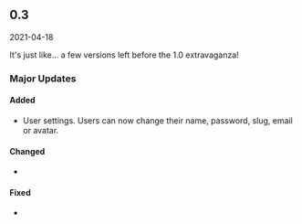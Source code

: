 ## 0.3

2021-04-18

It's just like... a few versions left before the 1.0 extravaganza!

### Major Updates

#### Added

- User settings. Users can now change their name, password, slug, email or avatar.

#### Changed

-

#### Fixed

-
